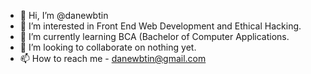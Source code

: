 - 👋 Hi, I’m @danewbtin
- 👀 I’m interested in Front End Web Development and Ethical Hacking.
- 🌱 I’m currently learning BCA (Bachelor of Computer Applications.
- 💞️ I’m looking to collaborate on nothing yet.
- 📫 How to reach me - danewbtin@gmail.com

<!---
danewbtin/danewbtin is a ✨ special ✨ repository because its `README.md` (this file) appears on your GitHub profile.
You can click the Preview link to take a look at your changes.
--->

